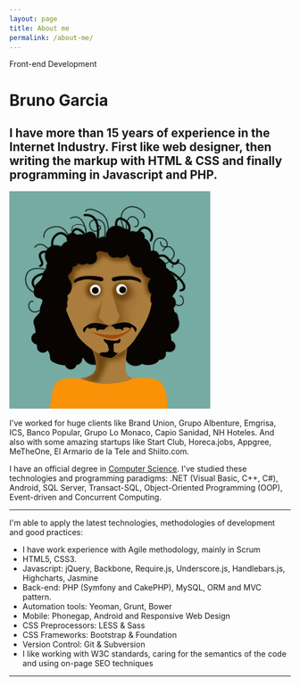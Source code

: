 ```yaml
---
layout: page
title: About me
permalink: /about-me/
---
```


<p class="type">Front-end Development</p>

# Bruno Garcia

## I have more than 15 years of experience in the Internet Industry. First like web designer, then writing the markup with HTML &amp; CSS and finally programming in Javascript and PHP.


<div class="about">

  <img src="/images/avatar.jpg" class="avatar">

  <p>I've worked for huge clients like Brand Union, Grupo Albenture, Emgrisa, ICS, Banco Popular, Grupo Lo Monaco, Capio Sanidad, NH Hoteles.
  And also with some amazing startups like Start Club, Horeca.jobs, Appgree, MeTheOne, El Armario de la Tele and Shiito.com.</p>

  <p>I have an official degree in <a href="http://todofp.es/todofp/que-como-y-donde-estudiar/que-estudiar/familias/informatica-comunicaciones/desarrollo-aplicaciones-multiplataforma.html">Computer Science</a>. I've studied these technologies and programming paradigms: .NET (Visual Basic, C++, C#), Android, SQL Server, Transact-SQL, Object-Oriented Programming (OOP), Event-driven and Concurrent Computing.</p>

  <hr>

</div>


I'm able to apply the latest technologies, methodologies of development and good practices:

* I have work experience with Agile methodology, mainly in Scrum
* HTML5, CSS3.
* Javascript: jQuery, Backbone, Require.js, Underscore.js, Handlebars.js, Highcharts, Jasmine
* Back-end: PHP (Symfony and CakePHP), MySQL, ORM and MVC pattern.
* Automation tools: Yeoman, Grunt, Bower
* Mobile: Phonegap, Android and Responsive Web Design
* CSS Preprocessors: LESS &amp; Sass
* CSS Frameworks: Bootstrap &amp; Foundation
* Version Control: Git &amp; Subversion
* I like working with W3C standards, caring for the semantics of the code and using on-page SEO techniques

***
